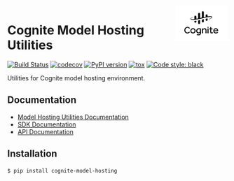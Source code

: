 <a href="https://cognite.com/">
    <img src="https://github.com/cognitedata/cognite-graphic-profile/blob/master/cognite_logo.png" alt="Cognite logo" title="Cognite" align="right" height="80" />
</a>

Cognite Model Hosting Utilities
===============================
[![Build Status](https://jenkins.cognite.ai/buildStatus/icon?job=github-builds/cognite-model-hosting/master)](https://jenkins.cognite.ai/job/github-builds/job/cognite-model-hosting/job/master/)
[![codecov](https://codecov.io/gh/cognitedata/cognite-data-fetcher/branch/master/graph/badge.svg?token=0715UMyLlV)](https://codecov.io/gh/cognitedata/cognite-data-fetcher)
[![PyPI version](https://badge.fury.io/py/cognite-data-fetcher.svg)](https://pypi.org/project/cognite-data-fetcher/)
[![tox](https://img.shields.io/badge/tox-3.5%2B-blue.svg)](https://www.python.org/downloads/release/python-350/)
[![Code style: black](https://img.shields.io/badge/code%20style-black-000000.svg)](https://github.com/ambv/black)

Utilities for Cognite model hosting environment.

## Documentation
* [Model Hosting Utilities Documentation](https://cognite-model-hosting.readthedocs-hosted.com/en/latest/)
* [SDK Documentation](https://cognite-sdk-python.readthedocs-hosted.com/en/latest/)
* [API Documentation](https://doc.cognitedata.com/)

## Installation
```bash
$ pip install cognite-model-hosting
```
